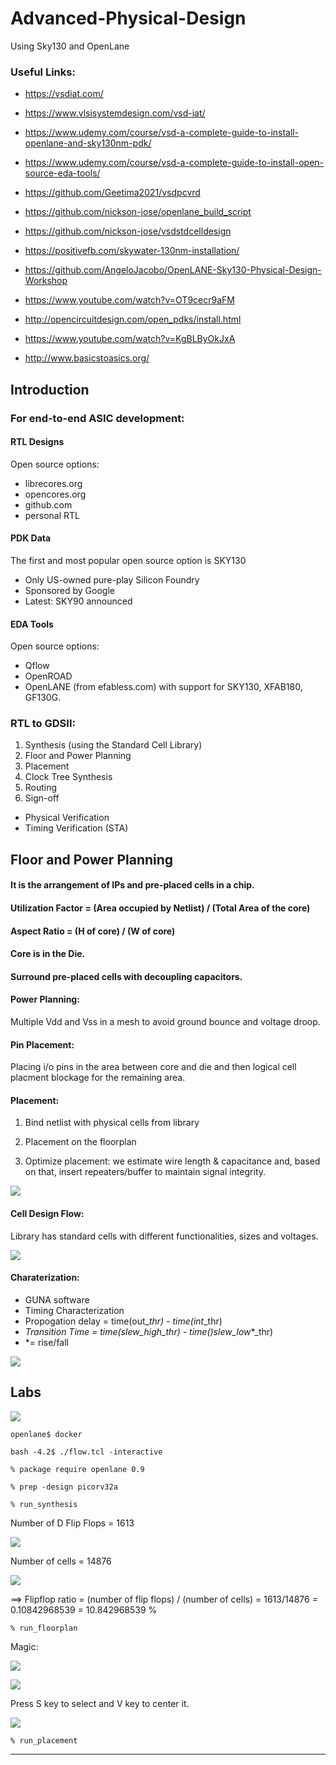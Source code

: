 # Advanced-Physical-Design
Using Sky130 and OpenLane

### Useful Links:

* https://vsdiat.com/
* https://www.vlsisystemdesign.com/vsd-iat/
* https://www.udemy.com/course/vsd-a-complete-guide-to-install-openlane-and-sky130nm-pdk/
* https://www.udemy.com/course/vsd-a-complete-guide-to-install-open-source-eda-tools/
* https://github.com/Geetima2021/vsdpcvrd
* https://github.com/nickson-jose/openlane_build_script
* https://github.com/nickson-jose/vsdstdcelldesign
* https://positivefb.com/skywater-130nm-installation/
* https://github.com/AngeloJacobo/OpenLANE-Sky130-Physical-Design-Workshop
* https://www.youtube.com/watch?v=OT9cecr9aFM
* http://opencircuitdesign.com/open_pdks/install.html
* https://www.youtube.com/watch?v=KgBLByOkJxA

* http://www.basicstoasics.org/


## Introduction

### For end-to-end ASIC development:

#### RTL Designs

Open source options:

* librecores.org
* opencores.org
* github.com
* personal RTL

#### PDK Data

The first and most popular open source option is SKY130

* Only US-owned pure-play Silicon Foundry
* Sponsored by Google
* Latest: SKY90 announced

#### EDA Tools

Open source options:

* Qflow
* OpenROAD
* OpenLANE (from efabless.com) with support for SKY130, XFAB180, GF130G.

### RTL to GDSII:

1. Synthesis (using the Standard Cell Library)
2. Floor and Power Planning
3. Placement
4. Clock Tree Synthesis
5. Routing
6. Sign-off
* Physical Verification
* Timing Verification (STA)

## Floor and Power Planning

#### It is the arrangement of IPs and pre-placed cells in a chip.

#### Utilization Factor = (Area occupied by Netlist) / (Total Area of the core)

#### Aspect Ratio = (H of core) / (W of core)

#### Core is in the Die.

#### Surround pre-placed cells with decoupling capacitors.

#### Power Planning:

Multiple Vdd and Vss in a mesh to avoid ground bounce and voltage droop.

#### Pin Placement:

Placing i/o pins in the area between core and die and then logical cell placment blockage for the remaining area.

#### Placement:

1. Bind netlist with physical cells from library

2. Placement on the floorplan

3. Optimize placement: we estimate wire length & capacitance and, based on that, insert repeaters/buffer to maintain signal integrity.

![](Images/placement.jpg)

#### Cell Design Flow:

Library has standard cells with different functionalities, sizes and voltages.

![](Images/cell_design_flow.jpg)

#### Charaterization:

* GUNA software
* Timing Characterization
* Propogation delay = time(out_*_thr) - time(int_*_thr)
* *Transition Time = time(slew_high_*_thr) - time()slew_low_*_thr)
*   *= rise/fall

![](Images/spice.jpg)

## Labs

![](Images/openlane.jpg)

`openlane$ docker`

`bash -4.2$ ./flow.tcl -interactive`

`% package require openlane 0.9`

`% prep -design picorv32a`

`% run_synthesis`

Number of D Flip Flops = 1613

![](Images/dff.jpg)

Number of cells = 14876

![](Images/no_of_cells.jpg)

==> Flipflop ratio = (number of flip flops) / (number of cells) = 1613/14876 = 0.10842968539 = 10.842968539 %

`% run_floorplan`

Magic:

![](Images/magic.jpg)

![](Images/Magic_ss.jpg)

Press S key to select and V key to center it.

![](Images/tkcon.jpg)

`% run_placement`

---
